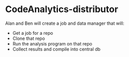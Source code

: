# CodeAnalytics-distributor

Alan and Ben will create a job and data manager that will:

 - Get a job for a repo
 - Clone that repo
 - Run the analysis program on that repo
 - Collect results and compile into central db
